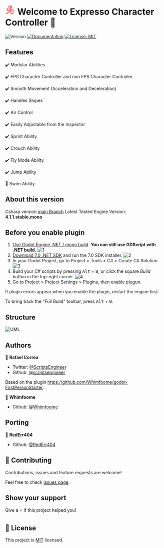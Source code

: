 # <img src="https://raw.githubusercontent.com/expressobits/character-controller/main/icon.svg" alt= “icon” width="32" height="32"> Welcome to Expresso Character Controller 👋
![Version](https://img.shields.io/badge/version-2.1.6-blue.svg?cacheSeconds=2592000)
[![Documentation](https://img.shields.io/badge/documentation-yes-brightgreen.svg)](todo-doc)
[![License: MIT](https://img.shields.io/badge/License-MIT-yellow.svg)](MIT)

## Features

✔️ Modular Abilities

✔️ FPS Character Controller and non FPS Character Controller

✔️ Smooth Movement (Acceleration and Deceleration)

✔️ Handles Slopes

✔️ Air Control

✔️ Easily Adjustable from the Inspector

✔️ Sprint Ability

✔️ Crouch Ability

✔️ Fly Mode Ability

✔️ Jump Ability

🔨 Swim Ability.

## About this version
Csharp version [main Branch](https://github.com/expressobits/character-controller/tree/main)
Latest Tested Engine Version: **4.1.1.stable.mono**

## Before you enable plugin
1. [Use Godot Engine .NET / mono build](https://godotengine.org/download/). **You can still use GDScript with .NET build.**
![1](https://github.com/RedErr404/character-controller/assets/9397465/f11e7b82-9b1f-46c8-9305-d1e4d39bc399)
2. [Download 7.0 .NET SDK](https://dotnet.microsoft.com/en-us/download) and run the 7.0 SDK installer.
![2](https://github.com/RedErr404/character-controller/assets/9397465/6b07d5ba-fc87-4424-9d44-b354b406616f)
3. In your Godot Project, go to Project > Tools > C# > Create C# Solution.
![3](https://github.com/RedErr404/character-controller/assets/9397465/740a7eaa-aa00-4142-8ad7-e8375deee82f)
4. Build your C# scripts by pressing <kbd>Alt</kbd> + <kbd>B</kbd>, or click the square *Build* button in the top-right corner.
![4](https://github.com/RedErr404/character-controller/assets/9397465/0901de44-3117-4171-a829-697209e3435d)
5. Go to Project > Project Settings > Plugins, then enable plugun.

If plugin errors appear when you enable the plugin, restart the engine first.

To bring back the "Full Build" toolbar, press <kbd>Alt</kbd> + <kbd>B</kbd>.

## Structure
![UML](https://raw.githubusercontent.com/wiki/ExpressoBits/character-controller/UML.png)

## Authors

👤 **Rafael Correa**

* Twitter: [@ScriptsEngineer](https://twitter.com/ScriptsEngineer)
* Github: [@scriptsengineer](https://github.com/scriptsengineer)

Based on the plugin https://github.com/Whimfoome/godot-FirstPersonStarter:

👤 **Whimfoome**

* Github: [@Whimfoome](https://github.com/Whimfoome)

## Porting

👤 **RedErr404**

* Github: [@RedErr404](https://github.com/RedErr404)

## 🤝 Contributing

Contributions, issues and feature requests are welcome!

Feel free to check [issues page](https://github.com/ExpressoBits/character-controller/issues).


## Show your support

Give a ⭐️ if this project helped you!


## 📝 License

This project is [MIT](MIT) licensed.
